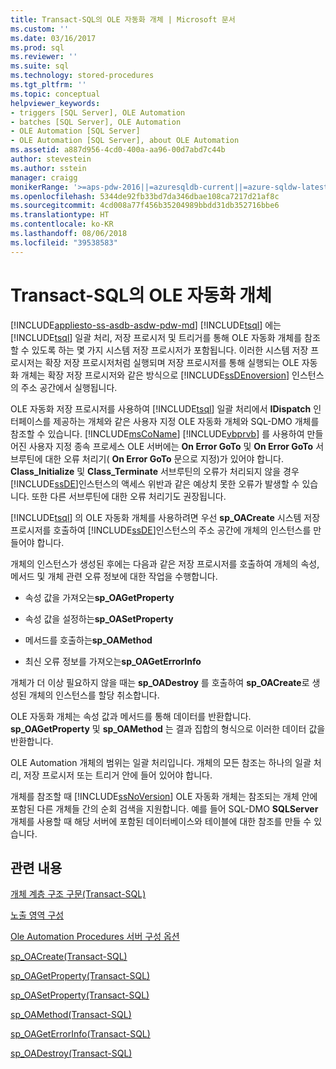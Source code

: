 ```yaml
---
title: Transact-SQL의 OLE 자동화 개체 | Microsoft 문서
ms.custom: ''
ms.date: 03/16/2017
ms.prod: sql
ms.reviewer: ''
ms.suite: sql
ms.technology: stored-procedures
ms.tgt_pltfrm: ''
ms.topic: conceptual
helpviewer_keywords:
- triggers [SQL Server], OLE Automation
- batches [SQL Server], OLE Automation
- OLE Automation [SQL Server]
- OLE Automation [SQL Server], about OLE Automation
ms.assetid: a887d956-4cd0-400a-aa96-00d7abd7c44b
author: stevestein
ms.author: sstein
manager: craigg
monikerRange: '>=aps-pdw-2016||=azuresqldb-current||=azure-sqldw-latest||>=sql-server-2016||=sqlallproducts-allversions||>=sql-server-linux-2017'
ms.openlocfilehash: 5344de92fb33bd7da346dbae108ca7217d21af8c
ms.sourcegitcommit: 4cd008a77f456b35204989bbdd31db352716bbe6
ms.translationtype: HT
ms.contentlocale: ko-KR
ms.lasthandoff: 08/06/2018
ms.locfileid: "39538583"
---
```

# <a name="ole-automation-objects-in-transact-sql"></a>Transact-SQL의 OLE 자동화 개체
[!INCLUDE[appliesto-ss-asdb-asdw-pdw-md](../../includes/appliesto-ss-asdb-asdw-pdw-md.md)]
  [!INCLUDE[tsql](../../includes/tsql-md.md)] 에는 [!INCLUDE[tsql](../../includes/tsql-md.md)] 일괄 처리, 저장 프로시저 및 트리거를 통해 OLE 자동화 개체를 참조할 수 있도록 하는 몇 가지 시스템 저장 프로시저가 포함됩니다. 이러한 시스템 저장 프로시저는 확장 저장 프로시저처럼 실행되며 저장 프로시저를 통해 실행되는 OLE 자동화 개체는 확장 저장 프로시저와 같은 방식으로 [!INCLUDE[ssDEnoversion](../../includes/ssdenoversion-md.md)] 인스턴스의 주소 공간에서 실행됩니다.  
  
 OLE 자동화 저장 프로시저를 사용하여 [!INCLUDE[tsql](../../includes/tsql-md.md)] 일괄 처리에서 **IDispatch** 인터페이스를 제공하는 개체와 같은 사용자 지정 OLE 자동화 개체와 SQL-DMO 개체를 참조할 수 있습니다. [!INCLUDE[msCoName](../../includes/msconame-md.md)] [!INCLUDE[vbprvb](../../includes/vbprvb-md.md)] 를 사용하여 만들어진 사용자 지정 종속 프로세스 OLE 서버에는 **On Error GoTo** 및 **On Error GoTo** 서브루틴에 대한 오류 처리기( **On Error GoTo** 문으로 지정)가 있어야 합니다. **Class_Initialize** 및 **Class_Terminate** 서브루틴의 오류가 처리되지 않을 경우 [!INCLUDE[ssDE](../../includes/ssde-md.md)]인스턴스의 액세스 위반과 같은 예상치 못한 오류가 발생할 수 있습니다. 또한 다른 서브루틴에 대한 오류 처리기도 권장됩니다.  
  
 [!INCLUDE[tsql](../../includes/tsql-md.md)] 의 OLE 자동화 개체를 사용하려면 우선 **sp_OACreate** 시스템 저장 프로시저를 호출하여 [!INCLUDE[ssDE](../../includes/ssde-md.md)]인스턴스의 주소 공간에 개체의 인스턴스를 만들어야 합니다.  
  
 개체의 인스턴스가 생성된 후에는 다음과 같은 저장 프로시저를 호출하여 개체의 속성, 메서드 및 개체 관련 오류 정보에 대한 작업을 수행합니다.  
  
-   속성 값을 가져오는**sp_OAGetProperty**   
  
-   속성 값을 설정하는**sp_OASetProperty**   
  
-   메서드를 호출하는**sp_OAMethod**   
  
-   최신 오류 정보를 가져오는**sp_OAGetErrorInfo**   
  
 개체가 더 이상 필요하지 않을 때는 **sp_OADestroy** 를 호출하여 **sp_OACreate**로 생성된 개체의 인스턴스를 할당 취소합니다.  
  
 OLE 자동화 개체는 속성 값과 메서드를 통해 데이터를 반환합니다. **sp_OAGetProperty** 및 **sp_OAMethod** 는 결과 집합의 형식으로 이러한 데이터 값을 반환합니다.  
  
 OLE Automation 개체의 범위는 일괄 처리입니다. 개체의 모든 참조는 하나의 일괄 처리, 저장 프로시저 또는 트리거 안에 들어 있어야 합니다.  
  
 개체를 참조할 때 [!INCLUDE[ssNoVersion](../../includes/ssnoversion-md.md)] OLE 자동화 개체는 참조되는 개체 안에 포함된 다른 개체들 간의 순회 검색을 지원합니다. 예를 들어 SQL-DMO **SQLServer** 개체를 사용할 때 해당 서버에 포함된 데이터베이스와 테이블에 대한 참조를 만들 수 있습니다.  
  
## <a name="related-content"></a>관련 내용  
 [개체 계층 구조 구문&#40;Transact-SQL&#41;](../../relational-databases/system-stored-procedures/object-hierarchy-syntax-transact-sql.md)  
  
 [노출 영역 구성](../../relational-databases/security/surface-area-configuration.md)  
  
 [Ole Automation Procedures 서버 구성 옵션](../../database-engine/configure-windows/ole-automation-procedures-server-configuration-option.md)  
  
 [sp_OACreate&#40;Transact-SQL&#41;](../../relational-databases/system-stored-procedures/sp-oacreate-transact-sql.md)  
  
 [sp_OAGetProperty&#40;Transact-SQL&#41;](../../relational-databases/system-stored-procedures/sp-oagetproperty-transact-sql.md)  
  
 [sp_OASetProperty&#40;Transact-SQL&#41;](../../relational-databases/system-stored-procedures/sp-oasetproperty-transact-sql.md)  
  
 [sp_OAMethod&#40;Transact-SQL&#41;](../../relational-databases/system-stored-procedures/sp-oamethod-transact-sql.md)  
  
 [sp_OAGetErrorInfo&#40;Transact-SQL&#41;](../../relational-databases/system-stored-procedures/sp-oageterrorinfo-transact-sql.md)  
  
 [sp_OADestroy&#40;Transact-SQL&#41;](../../relational-databases/system-stored-procedures/sp-oadestroy-transact-sql.md)  
  
  
